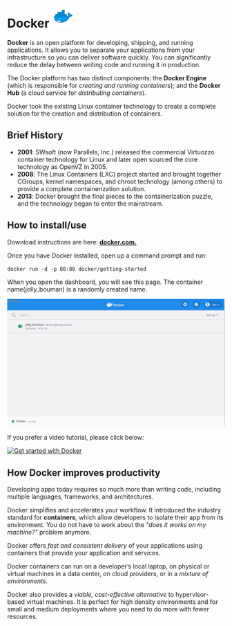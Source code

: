 # Docker <img src="Images/docker_logo.png" alt="git logo" width= 50 height=50>

**Docker** is an open platform for developing, shipping, and running applications. It allows you to separate your
applications from your infrastructure so you can deliver software quickly. You can significantly reduce the delay
between writing code and running it in production.

The Docker platform has two distinct components: the **Docker Engine** (which is responsible for *creating and running
containers*); and the **Docker Hub** (a cloud service for *distributing containers*).

Docker took the existing Linux container technology to create a complete solution for the creation and distribution of
containers.

## Brief History

* **2001**: SWsoft (now Parallels, Inc.) released the commercial Virtuozzo container technology for Linux and later open
  sourced the core technology as OpenVZ in 2005.
* **2008**: The Linux Containers (LXC) project started and brought together CGroups, kernel namespaces, and chroot
  technology (among others) to provide a complete containerization solution.
* **2013**: Docker brought the final pieces to the containerization puzzle, and the technology began to enter the
  mainstream.

## How to install/use

Download instructions are here: **[docker.com.](https://www.docker.com/products/docker-desktop)**

Once you have Docker installed, open up a command prompt and run:

    docker run -d -p 80:80 docker/getting-started

When you open the dashboard, you will see this page. The container name(jolly_bouman) is a randomly created name.

![Docker dashboard](Images/Docker_dashboard.png)

If you prefer a video tutorial, please click below:

[![Get started with Docker](http://img.youtube.com/vi/iqqDU2crIEQ/0.jpg)](https://www.youtube.com/watch?v=iqqDU2crIEQ "Docker")

## How Docker improves productivity

Developing apps today requires so much more than writing code, including multiple languages, frameworks, and
architectures.

Docker simplifies and accelerates your workflow. It introduced the industry standard for **containers**, which allow
developers to isolate their app from its environment. You do not have to work about the *"does it works on my machine?"*
problem anymore.

Docker offers *fast and consistent delivery* of your applications using containers that provide your application and
services.

Docker containers can run on a developer’s local laptop, on physical or virtual machines in a data center, on cloud
providers, or in a *mixture of environments*.

Docker also provides a *viable, cost-effective alternative* to hypervisor-based virtual machines. It is perfect for high
density environments and for small and medium deployments where you need to do more with fewer resources.

